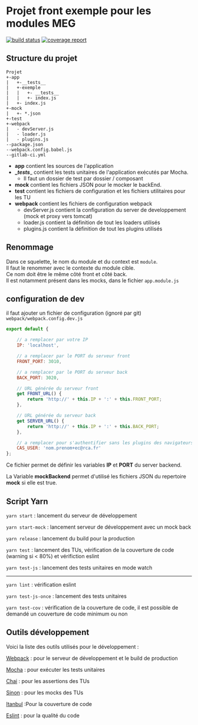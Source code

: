 # Projet front exemple pour les modules MEG

[![build status](https://git.rca.lan/nilar/module-front/badges/master/build.svg)](https://git.rca.lan/nilar/module-front/commits/master)
[![coverage report](https://git.rca.lan/nilar/module-front/badges/master/coverage.svg)](https://git.rca.lan/nilar/module-front/commits/master)

## Structure du projet

```
Projet
+-app
|	+-__tests__
|	+-exemple
|	|	+- __tests__
|	|	+- index.js
|	+- index.js
+-mock
| 	+- *.json
+-test
+-webpack
|	- devServer.js
| 	- loader.js
|	- plugins.js
--package.json
--webpack.config.babel.js
--gitlab-ci.yml
```
* __app__ contient les sources de l'application
* __\__tests____ contient les tests unitaires de l'application exécutés par Mocha.
	* Il faut un dossier de test par dossier / composant
* __mock__ contient les fichiers JSON pour le mocker le backEnd.
* __test__ contient les fichiers de configuration et les fichiers utilitaires pour les TU
* __webpack__ contient les fichiers de configuration webpack
	* devServer.js contient la configuration du server de developpement (mock et proxy vers tomcat)
	* loader.js contient la définition de tout les loaders utilisés
	* plugins.js contient la définition de tout les plugins utilisés

## Renommage

Dans ce squelette, le nom du module et du context est `module`.  
Il faut le renommer avec le contexte du module cible.  
Ce nom doit être le même côté front et côté back.  
Il est notamment présent dans les mocks, dans le fichier `app.module.js`

## configuration de dev

il faut ajouter un fichier de configuration (ignoré par git) `webpack/webpack.config.dev.js`

```js
export default {

    // a remplacer par votre IP
    IP: 'localhost',

    // a remplacer par le PORT du serveur front
    FRONT_PORT: 3010,

    // a remplacer par le PORT du serveur back
    BACK_PORT: 3020,

    // URL générée du serveur front
    get FRONT_URL() {
        return 'http://' + this.IP + ':' + this.FRONT_PORT;
    },

    // URL générée du serveur back
    get SERVER_URL() {
        return 'http://' + this.IP + ':' + this.BACK_PORT;
    },

    // a remplacer pour s'authentifier sans les plugins des navigateurs
    CAS_USER: 'nom.prenom+ec@rca.fr'
};

```

Ce fichier permet de définir les variables  __IP__ et __PORT__ du server backend.

La Variable __mockBackend__ permet d'utilisé les fichiers JSON du repertoire __mock__ si elle est true.


## Script Yarn

`yarn start` : lancement du serveur de développement

`yarn start-mock` : lancement serveur de développement avec un mock back 

`yarn release` : lancement du build pour la production

`yarn test` : lancement des TUs, vérification de la couverture de code (warning si < 80%) et vérifiction eslint

`yarn test-js` : lancement des tests unitaires en mode watch

---

`yarn lint` : vérification eslint

`yarn test-js-once` : lancement des tests unitaires

`yarn test-cov` : vérification de la couverture de code, il est possible de demandé un couverture de code minimum ou non


## Outils développement

Voici la liste des outils utilisés pour le développement :

[Webpack](https://webpack.js.org/) : pour le serveur de développement et le build de production

[Mocha](https://mochajs.org/) : pour exécuter les tests unitaires

[Chai](http://chaijs.com/) : pour les assertions des TUs

[Sinon](http://sinonjs.org/) : pour les mocks des TUs

[Itanbul](https://github.com/istanbuljs/nyc#nyc) :Pour la couverture de code

[Eslint](http://eslint.org/) : pour la qualité du code
